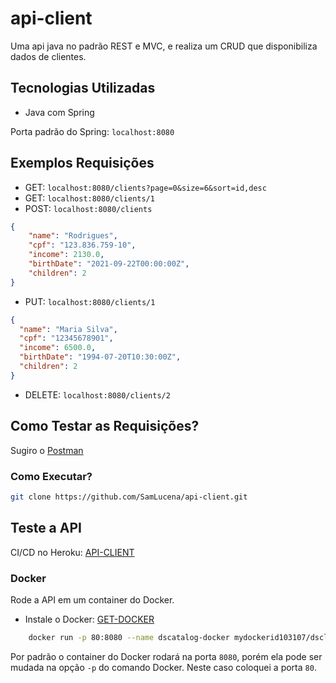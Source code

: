 # api-client

Uma api java no padrão REST e MVC, e realiza um CRUD que disponibiliza dados de clientes.

## Tecnologias Utilizadas
- Java com Spring

Porta padrão do Spring: ``localhost:8080``

## Exemplos Requisições

- GET: ``localhost:8080/clients?page=0&size=6&sort=id,desc``
- GET: ``localhost:8080/clients/1``
- POST: ``localhost:8080/clients``
```json
{
    "name": "Rodrigues",
    "cpf": "123.836.759-10",
    "income": 2130.0,
    "birthDate": "2021-09-22T00:00:00Z",
    "children": 2
}
```
- PUT: ``localhost:8080/clients/1``
```json
{
  "name": "Maria Silva",
  "cpf": "12345678901",
  "income": 6500.0,
  "birthDate": "1994-07-20T10:30:00Z",
  "children": 2
}
```
- DELETE: ``localhost:8080/clients/2``

## Como Testar as Requisições?
Sugiro o [Postman](https://www.postman.com)
### Como Executar?
```bash
git clone https://github.com/SamLucena/api-client.git
```
## Teste a API
CI/CD no Heroku: [API-CLIENT](https://clients-samlucena.herokuapp.com)

### Docker
Rode a API em um container do Docker.

- Instale o Docker: [GET-DOCKER](https://docs.docker.com/get-docker/)
```bash
    docker run -p 80:8080 --name dscatalog-docker mydockerid103107/dsclient:v1
```
Por padrão o container do Docker rodará na porta ``8080``, porém ela pode ser mudada na opção ``-p`` do comando Docker.
Neste caso coloquei a porta `80`.

